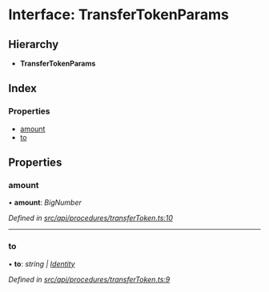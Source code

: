 # Interface: TransferTokenParams

## Hierarchy

* **TransferTokenParams**

## Index

### Properties

* [amount](transfertokenparams.md#amount)
* [to](transfertokenparams.md#to)

## Properties

###  amount

• **amount**: *BigNumber*

*Defined in [src/api/procedures/transferToken.ts:10](https://github.com/PolymathNetwork/polymesh-sdk/blob/14db4c2/src/api/procedures/transferToken.ts#L10)*

___

###  to

• **to**: *string | [Identity](../classes/identity.md)*

*Defined in [src/api/procedures/transferToken.ts:9](https://github.com/PolymathNetwork/polymesh-sdk/blob/14db4c2/src/api/procedures/transferToken.ts#L9)*
